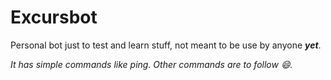 # Excursbot

Personal bot just to test and learn stuff, not meant to be use by anyone ***yet***.

*It has simple commands like ping. Other commands are to follow :smile:.*
